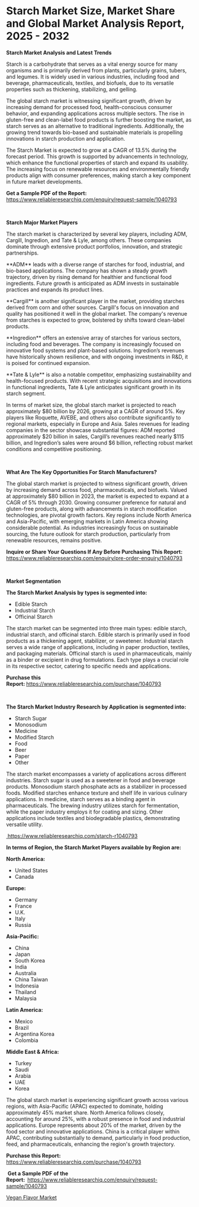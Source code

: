 <p><h1>Starch Market Size, Market Share and Global Market Analysis Report, 2025 - 2032</h1></p><p><strong>Starch Market Analysis and Latest Trends</strong></p>
<p><p>Starch is a carbohydrate that serves as a vital energy source for many organisms and is primarily derived from plants, particularly grains, tubers, and legumes. It is widely used in various industries, including food and beverage, pharmaceuticals, textiles, and biofuels, due to its versatile properties such as thickening, stabilizing, and gelling.</p><p>The global starch market is witnessing significant growth, driven by increasing demand for processed food, health-conscious consumer behavior, and expanding applications across multiple sectors. The rise in gluten-free and clean-label food products is further boosting the market, as starch serves as an alternative to traditional ingredients. Additionally, the growing trend towards bio-based and sustainable materials is propelling innovations in starch production and application.</p><p>The Starch Market is expected to grow at a CAGR of 13.5% during the forecast period. This growth is supported by advancements in technology, which enhance the functional properties of starch and expand its usability. The increasing focus on renewable resources and environmentally friendly products align with consumer preferences, making starch a key component in future market developments.</p></p>
<p><strong>Get a Sample PDF of the Report:&nbsp;</strong> <a href="https://www.reliableresearchiq.com/enquiry/request-sample/1040793?utm_campaign=2230&utm_medium=2&utm_source=Github&utm_content=ia&utm_term=15022025&utm_id=starch">https://www.reliableresearchiq.com/enquiry/request-sample/1040793</a></p>
<p>&nbsp;</p>
<p><strong>Starch Major Market Players</strong></p>
<p><p>The starch market is characterized by several key players, including ADM, Cargill, Ingredion, and Tate & Lyle, among others. These companies dominate through extensive product portfolios, innovation, and strategic partnerships.</p><p>**ADM** leads with a diverse range of starches for food, industrial, and bio-based applications. The company has shown a steady growth trajectory, driven by rising demand for healthier and functional food ingredients. Future growth is anticipated as ADM invests in sustainable practices and expands its product lines.</p><p>**Cargill** is another significant player in the market, providing starches derived from corn and other sources. Cargill's focus on innovation and quality has positioned it well in the global market. The company's revenue from starches is expected to grow, bolstered by shifts toward clean-label products.</p><p>**Ingredion** offers an extensive array of starches for various sectors, including food and beverages. The company is increasingly focused on innovative food systems and plant-based solutions. Ingredion’s revenues have historically shown resilience, and with ongoing investments in R&D, it is poised for continued expansion.</p><p>**Tate & Lyle** is also a notable competitor, emphasizing sustainability and health-focused products. With recent strategic acquisitions and innovations in functional ingredients, Tate & Lyle anticipates significant growth in its starch segment.</p><p>In terms of market size, the global starch market is projected to reach approximately $80 billion by 2026, growing at a CAGR of around 5%. Key players like Roquette, AVEBE, and others also contribute significantly to regional markets, especially in Europe and Asia. Sales revenues for leading companies in the sector showcase substantial figures: ADM reported approximately $20 billion in sales, Cargill’s revenues reached nearly $115 billion, and Ingredion’s sales were around $6 billion, reflecting robust market conditions and competitive positioning.</p></p>
<p>&nbsp;</p>
<p><strong>What Are The Key Opportunities For Starch Manufacturers?</strong></p>
<p><p>The global starch market is projected to witness significant growth, driven by increasing demand across food, pharmaceuticals, and biofuels. Valued at approximately $80 billion in 2023, the market is expected to expand at a CAGR of 5% through 2030. Growing consumer preference for natural and gluten-free products, along with advancements in starch modification technologies, are pivotal growth factors. Key regions include North America and Asia-Pacific, with emerging markets in Latin America showing considerable potential. As industries increasingly focus on sustainable sourcing, the future outlook for starch production, particularly from renewable resources, remains positive.</p></p>
<p><strong>Inquire or Share Your Questions If Any Before Purchasing This Report:</strong> <a href="https://www.reliableresearchiq.com/enquiry/pre-order-enquiry/1040793?utm_campaign=2230&utm_medium=2&utm_source=Github&utm_content=ia&utm_term=15022025&utm_id=starch">https://www.reliableresearchiq.com/enquiry/pre-order-enquiry/1040793</a></p>
<p>&nbsp;</p>
<p><strong>Market Segmentation</strong></p>
<p><strong>The Starch Market Analysis by types is segmented into:</strong></p>
<p><ul><li>Edible Starch</li><li>Industrial Starch</li><li>Officinal Starch</li></ul></p>
<p><p>The starch market can be segmented into three main types: edible starch, industrial starch, and officinal starch. Edible starch is primarily used in food products as a thickening agent, stabilizer, or sweetener. Industrial starch serves a wide range of applications, including in paper production, textiles, and packaging materials. Officinal starch is used in pharmaceuticals, mainly as a binder or excipient in drug formulations. Each type plays a crucial role in its respective sector, catering to specific needs and applications.</p></p>
<p><strong>Purchase this Report:&nbsp;</strong><a href="https://www.reliableresearchiq.com/purchase/1040793?utm_campaign=2230&utm_medium=2&utm_source=Github&utm_content=ia&utm_term=15022025&utm_id=starch">https://www.reliableresearchiq.com/purchase/1040793</a></p>
<p>&nbsp;</p>
<p><strong>The Starch Market Industry Research by Application is segmented into:</strong></p>
<p><ul><li>Starch Sugar</li><li>Monosodium</li><li>Medicine</li><li>Modified Starch</li><li>Food</li><li>Beer</li><li>Paper</li><li>Other</li></ul></p>
<p><p>The starch market encompasses a variety of applications across different industries. Starch sugar is used as a sweetener in food and beverage products. Monosodium starch phosphate acts as a stabilizer in processed foods. Modified starches enhance texture and shelf life in various culinary applications. In medicine, starch serves as a binding agent in pharmaceuticals. The brewing industry utilizes starch for fermentation, while the paper industry employs it for coating and sizing. Other applications include textiles and biodegradable plastics, demonstrating versatile utility.</p></p>
<p><a href="https://www.reliableresearchiq.com/starch-r1040793?utm_campaign=2230&utm_medium=2&utm_source=Github&utm_content=ia&utm_term=15022025&utm_id=starch">&nbsp;https://www.reliableresearchiq.com/starch-r1040793</a></p>
<p><strong>In terms of Region, the Starch Market Players available by Region are:</strong></p>
<p>
    <p> <strong> North America: </strong>
        <ul>
            <li>United States</li>
            <li>Canada</li>
        </ul>
        </p> 
    <p> <strong> Europe: </strong>
        <ul>
            <li>Germany</li>
            <li>France</li>
            <li>U.K.</li>
            <li>Italy</li>
            <li>Russia</li>
        </ul>
        </p> 
    <p> <strong> Asia-Pacific: </strong>
        <ul>
            <li>China</li>
            <li>Japan</li>
            <li>South Korea</li>
            <li>India</li>
            <li>Australia</li>
            <li>China Taiwan</li>
            <li>Indonesia</li>
            <li>Thailand</li>
            <li>Malaysia</li>
        </ul>
        </p> 
    <p> <strong> Latin America: </strong>
        <ul>
            <li>Mexico</li>
            <li>Brazil</li>
            <li>Argentina Korea</li>
            <li>Colombia</li>
        </ul>
        </p> 
    <p> <strong> Middle East & Africa: </strong>
        <ul>
            <li>Turkey</li>
            <li>Saudi</li>
            <li>Arabia</li>
            <li>UAE</li>
            <li>Korea</li>
        </ul>
    </p>
    </p>
<p><p>The global starch market is experiencing significant growth across various regions, with Asia-Pacific (APAC) expected to dominate, holding approximately 45% market share. North America follows closely, accounting for around 25%, with a robust presence in food and industrial applications. Europe represents about 20% of the market, driven by the food sector and innovative applications. China is a critical player within APAC, contributing substantially to demand, particularly in food production, feed, and pharmaceuticals, enhancing the region's growth trajectory.</p></p>
<p><strong>Purchase this Report: </strong><a href="https://www.reliableresearchiq.com/purchase/1040793?utm_campaign=2230&utm_medium=2&utm_source=Github&utm_content=ia&utm_term=15022025&utm_id=starch">https://www.reliableresearchiq.com/purchase/1040793</a></p>
<p>&nbsp;<strong>Get a Sample PDF of the Report:&nbsp;&nbsp;</strong><a href="https://www.reliableresearchiq.com/enquiry/request-sample/1040793?utm_campaign=2230&utm_medium=2&utm_source=Github&utm_content=ia&utm_term=15022025&utm_id=starch">https://www.reliableresearchiq.com/enquiry/request-sample/1040793</a></p>
<p><strong></strong></p>
<p><p><a href="https://github.com/dmitriyvo6rog/Market-Research-Report-List-1/blob/main/vegan-flavor-market.md?utm_campaign=2230&utm_medium=2&utm_source=Github&utm_content=ia&utm_term=15022025&utm_id=starch">Vegan Flavor Market</a></p></p>